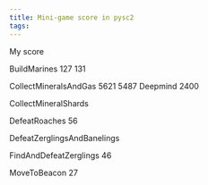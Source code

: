 ```yaml
---
title: Mini-game score in pysc2
tags: 
---
```


My score

BuildMarines
127
131

CollectMineralsAndGas
5621
5487
Deepmind
2400

CollectMineralShards


DefeatRoaches
56

DefeatZerglingsAndBanelings


FindAndDefeatZerglings
46

MoveToBeacon
27
